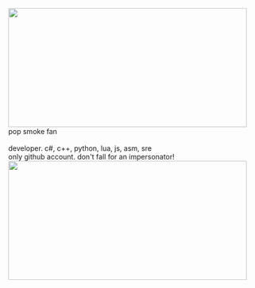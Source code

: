 <!DOCTYPE html>
<html lang="en">
<head>
    <meta charset="UTF-8">
    <meta http-equiv="X-UA-Compatible" content="IE=edge">
    <meta name="viewport" content="width=device-width, initial-scale=1.0">
    <title></title>
</head>
<body>
    <img src="https://media.discordapp.net/attachments/913105778221658194/924132810141335552/unknown.png" height="240" width="480">
    <div>pop smoke fan</div><br>
    <div>developer. c#, c++, python, lua, js, asm, sre</div>
    <div>only github account. don't fall for an impersonator!</div>
    <img src="https://media.discordapp.net/attachments/822116371134545960/880671764324184084/pop_smoke_chain.gif" height=240" width="480">
</body>
</html>
